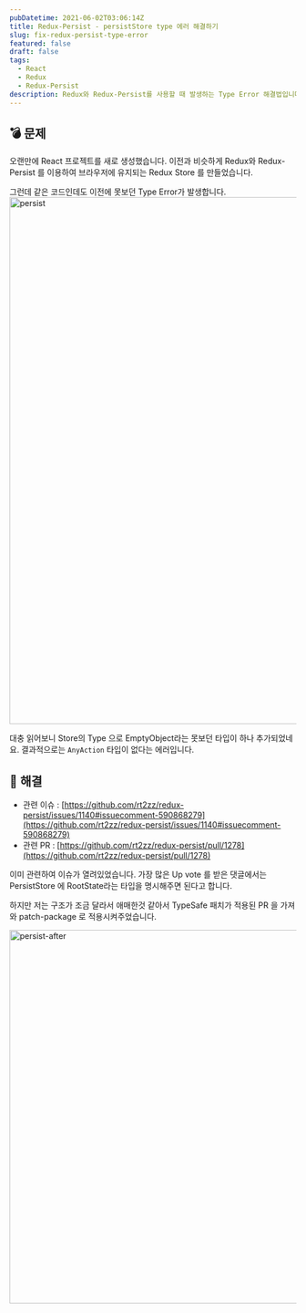 ```yaml
---
pubDatetime: 2021-06-02T03:06:14Z
title: Redux-Persist - persistStore type 에러 해결하기
slug: fix-redux-persist-type-error
featured: false
draft: false
tags:
  - React
  - Redux
  - Redux-Persist
description: Redux와 Redux-Persist를 사용할 때 발생하는 Type Error 해결법입니다.
---
```


## 💣 문제

오랜만에 React 프로젝트를 새로 생성했습니다.
이전과 비슷하게 Redux와 Redux-Persist 를 이용하여 브라우저에 유지되는 Redux Store 를 만들었습니다.

그런데 같은 코드인데도 이전에 못보던 Type Error가 발생합니다.
<img width="924" alt="persist" src="https://user-images.githubusercontent.com/29659112/120370684-e06cee00-c34f-11eb-9f5f-d7151e6ece82.png">

대충 읽어보니 Store의 Type 으로 EmptyObject라는 못보던 타입이 하나 추가되었네요. 결과적으로는 `AnyAction` 타입이 없다는 에러입니다.

## 🎉 해결

- 관련 이슈 : [https://github.com/rt2zz/redux-persist/issues/1140#issuecomment-590868279](https://github.com/rt2zz/redux-persist/issues/1140#issuecomment-590868279)
- 관련 PR : [https://github.com/rt2zz/redux-persist/pull/1278](https://github.com/rt2zz/redux-persist/pull/1278)

이미 관련하여 이슈가 열려있었습니다.
가장 많은 Up vote 를 받은 댓글에서는 PersistStore 에 RootState라는 타입을 명시해주면 된다고 합니다.

하지만 저는 구조가 조금 달라서 애매한것 같아서 TypeSafe 패치가 적용된 PR 을 가져와 patch-package 로 적용시켜주었습니다.

<img width="655" alt="persist-after" src="https://user-images.githubusercontent.com/29659112/120371587-fe871e00-c350-11eb-9c16-cef3ecc7844a.png">
